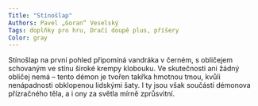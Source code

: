 ```yaml
---
Title: "Stínošlap"
Authors: Pavel „Goran“ Veselský
Tags: doplňky pro hru, Dračí doupě plus, příšery
Color: gray
---
```

Stínošlap na první pohled připomíná vandráka v černém, s obličejem schovaným ve stínu široké krempy klobouku. Ve skutečnosti ani žádný obličej nemá – tento démon je tvořen takřka hmotnou tmou, kvůli nenápadnosti obklopenou lidskými šaty. I ty jsou však součástí démonova přízračného těla, a i ony za světla mírně zprůsvitní.
